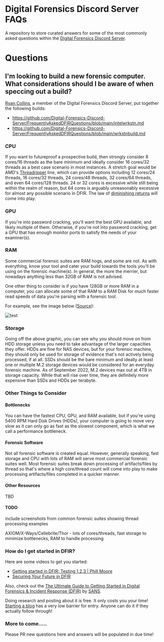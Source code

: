 # Digital Forensics Discord Server FAQs

A repository to store curated answers for some of the most commonly asked questions within the [Digital Forensics Discord Server](https://discord.com/servers/digital-forensics-427876741990711298).

# Questions

## I'm looking to build a new forensic computer. What considerations should I be aware of when speccing out a build?

[Ryan Collins](https://github.com/ryancollins-dev), a member of the Digital Forensics Discord Server, put together the following builds:

* https://github.com/Digital-Forensics-Discord-Server/FrequentlyAskedDFIRQuestions/blob/main/intelwrkstn.md
* https://github.com/Digital-Forensics-Discord-Server/FrequentlyAskedDFIRQuestions/blob/main/wrkstnbuild.md

### CPU

If you want to futureproof a prospective build, then strongly consider 8 cores/16 threads as the bare minimum and ideally consider 16 cores/32 threads as a best case scenario in most instances. A stretch goal would be AMD's [Threadripper](https://en.wikipedia.org/wiki/List_of_AMD_Ryzen_processors) line, which can provide options including 12 cores/24 threads, 16 cores/32 threads, 24 cores/48 threads, 32 cores/64 threads, and even 64 cores/128 threads. 24 or 32 cores is excessive while still being within the realm of reason, but 64 cores is arguably unreasonably excessive for almost any possible scenario in DFIR. The law of [diminishing returns](https://en.wikipedia.org/wiki/Diminishing_returns) will come into play.

### GPU

If you're into password cracking, you'll want the best GPU available, and likely multiple of them. Otherwise, if you're not into password cracking, get a GPU that has enough monitor ports to satisfy the needs of your examiner(s). 

### RAM

Some commercial forensic suites are RAM hogs, and some are not. As with everything, know your tool and cater your build towards the tools you'll be using on the forensic machine(s). In general, the more the merrier, but nowadays anything less than 32GB of RAM is not advised. 

One other thing to consider is if you have 128GB or more RAM in a computer, you can allocate some of that RAM to a RAM Disk for much faster read speeds of data you're parsing with a forensic tool. 

For example, see the image below ([Source](https://www.geckoandfly.com/21507/ramdisk-virtual-disk-memory/)):

![test](https://th.bing.com/th/id/R.34637985be3be016f7e3d389a3fff608?rik=Yrmd%2bSaad7ML3A&riu=http%3a%2f%2fcdn3.geckoandfly.com%2fwp-content%2fuploads%2f2016%2f06%2fram-disk-comparison-830x272.jpg&ehk=xexSnn5iW0JRfONzt3Hx34BZzCWDLDpYsNSyeXhq%2fWQ%3d&risl=&pid=ImgRaw&r=0)

### Storage

Going off the above graphic, you can see why you should move on from HDD storage unless you need to take advantage of the larger capacities they offer. HDDs are fine for NAS devices, but for your forensic machine, they should only be used for storage of evidence that's not actively being processed, if at all. SSDs should be the bare minimum and ideally at least one or multiple M.2 storage devices would be considered for an everyday forensic machine. As of September 2022, M.2 devices max out at 4TB in storage capacity. While that will rise over time, they are definitely more expensive than SSDs and HDDs per terabyte. 

### Other Things to Consider

#### Bottlenecks

You can have the fastest CPU, GPU, and RAM available, but if you're using 5400 RPM Hard Disk Drives (HDDs), your computer is going to move very slow as it can only go as fast as the slowest component, which is what we call a performance bottleneck.

#### Forensic Software

Not all forensic software is created equal. However, generally speaking, fast storage and CPU with lots of RAM will serve most commercial forensic suites well. Most forensic suites break down processing of artifacts/files by thread so that's where a high core/thread count will come into play to make processing artifacts/files completed in a quicker manner.

#### Other Resources

TBD

#### TODO

include screenshots from common forensic suites showing thread processing examples


AXIOM/X-Ways/Cellebrite/Thor - lots of cores/threads, fast storage to minimize bottlenecks, RAM to handle processing

### How do I get started in DFIR?

Here are some videos to get you started:

* [Getting started in DFIR: Testing 1,2,3 | Phill Moore](https://youtu.be/-IUJnDs6rbE)
* [Securing Your Future in DFIR](https://www.youtube.com/watch?v=H-735uP9nFg)

Also, check out the [The Ultimate Guide to Getting Started in Digital Forensics & Incident Response (DFIR)](https://www.sans.org/white-papers/ultimate-guide-getting-started-digital-forensics-incident-response/) by [SANS](https://www.sans.org/). 

Doing research and posting about it is free. It only costs you your time! [Starting a blog](https://thisweekin4n6.com/starting-a-blog/) has a very low barrier for entry. Anyone can do it if they actually follow through!

### More to come.....

Please PR new questions here and answers will be populated in due time!
